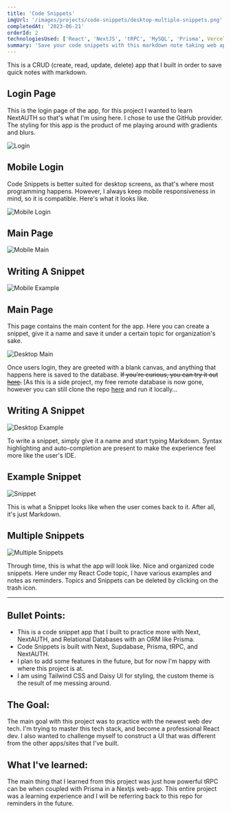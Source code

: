 ```yaml
---
title: 'Code Snippets'
imgUrl: '/images/projects/code-snippets/desktop-multiple-snippets.png'
completedAt: '2023-06-21'
orderId: 2
technologiesUsed: ['React', 'NextJS', 'tRPC', 'MySQL', 'Prisma', Vercel]
summary: 'Save your code snippets with this markdown note taking web app! You can organize notes into "Topics" and write anything. Code syntax highlighting built in.'
---
```


This is a CRUD (create, read, update, delete) app that I built in order to save quick notes with markdown.

## Login Page

This is the login page of the app, for this project I wanted to learn NextAUTH so that's what I'm using here. I chose to use the GitHub provider. The styling for this app is the product of me playing around with gradients and blurs.

![Login](/images/projects/code-snippets/desktop-login.png)

## Mobile Login

Code Snippets is better suited for desktop screens, as that's where most programming happens. However, I always keep mobile responsiveness in mind, so it is compatible. Here's what it looks like.

![Mobile Login](/images/projects/code-snippets/mobile-login.png)

## Main Page

![Mobile Main](/images/projects/code-snippets/mobile-main.png)

## Writing A Snippet

![Mobile Example](/images/projects/code-snippets/mobile-example.png)

## Main Page

This page contains the main content for the app. Here you can create a snippet, give it a name and save it under a certain topic for organization's sake.

![Desktop Main](/images/projects/code-snippets/desktop-main.png)

Once users login, they are greeted with a blank canvas, and anything that happens here is saved to the database. ~~If you're curious, you can try it out [here](https://code-snippets-com.vercel.app/).~~ [As this is a side project, my free remote database is now gone, however you can still clone the repo [here](https://github.com/HansonSoftware/code-snippets) and run it locally...

## Writing A Snippet

![Desktop Example](/images/projects/code-snippets/desktop-tRPC-topic.png)

To write a snippet, simply give it a name and start typing Markdown. Syntax highlighting and auto-completion are present to make the experience feel more like the user's IDE.

## Example Snippet

![Snippet](/images/projects/code-snippets/desktop-snippet.png)

This is what a Snippet looks like when the user comes back to it. After all, it's just Markdown.

## Multiple Snippets

![Multiple Snippets](/images/projects/code-snippets/desktop-multiple-snippets.png)

Through time, this is what the app will look like. Nice and organized code snippets. Here under my React Code topic, I have various examples and notes as reminders. Topics and Snippets can be deleted by clicking on the trash icon.

---

## Bullet Points:

- This is a code snippet app that I built to practice more with Next, NextAUTH, and Relational Databases with an ORM like Prisma.
- Code Snippets is built with Next, Supdabase, Prisma, tRPC, and NextAUTH.
- I plan to add some features in the future, but for now I'm happy with where this project is at.
- I am using Tailwind CSS and Daisy UI for styling, the custom theme is the result of me messing around.

## The Goal:

The main goal with this project was to practice with the newest web dev tech. I'm trying to master this tech stack, and become a professional React dev. I also wanted to challenge myself to construct a UI that was different from the other apps/sites that I've built.

## What I've learned:

The main thing that I learned from this project was just how powerful tRPC can be when coupled with Prisma in a Nextjs web-app. This entire project was a learning experience and I will be referring back to this repo for reminders in the future.

